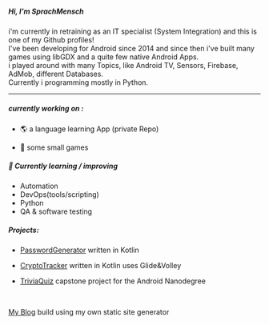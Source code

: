 
##### Hi, I'm SprachMensch

i'm currently in retraining as an IT specialist (System Integration) and this is one of my Github profiles!<br>
I've been developing for Android since 2014 and since then i've built many games using libGDX and a quite few native Android Apps.<br /> i played around with many Topics, like Android TV, Sensors, Firebase, AdMob, different Databases.<br />
Currently i programming mostly in Python. 

  - - - -


##### currently working on :

* 🌎 a language learning App (private Repo)

* :space_invader: some small games

 ##### 🌱 Currently learning / improving
* Automation 
* DevOps(tools/scripting)
* Python
* QA & software testing

##### Projects: 

* [PasswordGenerator](https://github.com/Sprachmensch/PWGenerator) written in Kotlin

* [CryptoTracker](https://github.com/Sprachmensch/Kotlin-CryptoTracker) written in Kotlin uses Glide&Volley
   
* [TriviaQuiz](https://github.com/Sprachmensch/TriviaQuiz) capstone project for the Android Nanodegree 

 <br/>
 
 [My Blog](https://sprachmensch.github.io/) build using my own static site generator 

